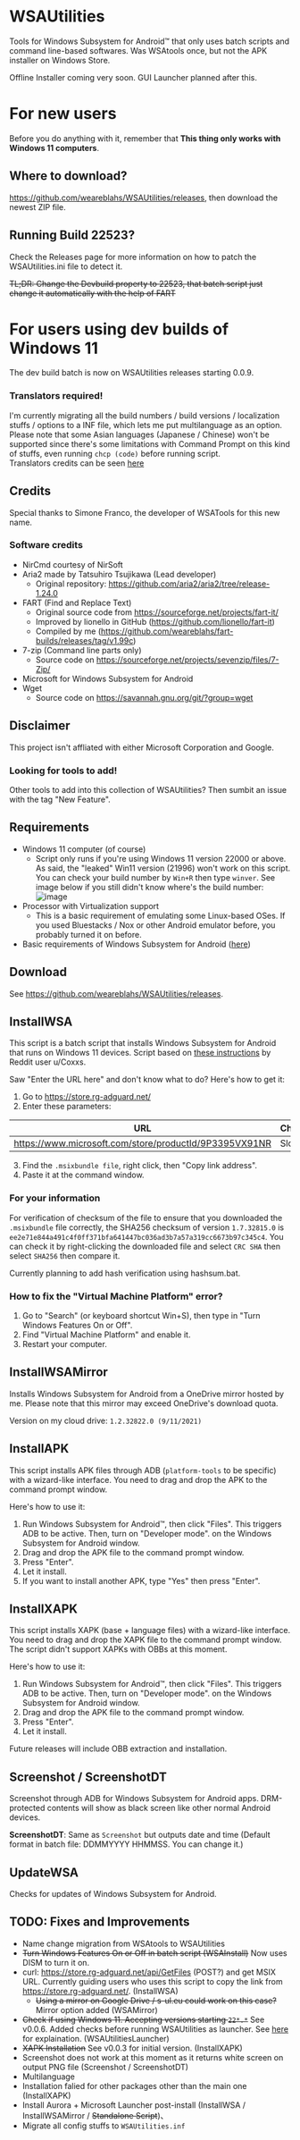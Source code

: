 # WSAUtilities
Tools for Windows Subsystem for Android™ that only uses batch scripts and command line-based softwares. Was WSAtools once, but not the APK installer on Windows Store.  
  
Offline Installer coming very soon. GUI Launcher planned after this.

# For new users
Before you do anything with it, remember that **This thing only works with Windows 11 computers**.  
## Where to download?
https://github.com/weareblahs/WSAUtilities/releases, then download the newest ZIP file.
## Running Build 22523?
Check the Releases page for more information on how to patch the WSAUtilities.ini file to detect it.  
  
~~TL;DR: Change the Devbuild property to 22523, that batch script just change it automatically with the help of FART~~

# For users using dev builds of Windows 11
The dev build batch is now on WSAUtilities releases starting 0.0.9.

### Translators required!
I'm currently migrating all the build numbers / build versions / localization stuffs / options to a INF file, which lets me put multilanguage as an option. Please note that some Asian languages (Japanese / Chinese) won't be supported since there's some limitations with Command Prompt on this kind of stuffs, even running `chcp (code)` before running script.  
Translators credits can be seen [here](https://github.com/weareblahs/WSAUtilities/blob/main/lang/LanguageCredits.md)

## Credits
Special thanks to Simone Franco, the developer of WSATools for this new name.
### Software credits
 - NirCmd courtesy of NirSoft
 - Aria2 made by Tatsuhiro Tsujikawa (Lead developer)
   - Original repository: https://github.com/aria2/aria2/tree/release-1.24.0
 - FART (Find and Replace Text)
   - Original source code from https://sourceforge.net/projects/fart-it/
   - Improved by lionello in GitHub (https://github.com/lionello/fart-it)
   - Compiled by me (https://github.com/weareblahs/fart-builds/releases/tag/v1.99c)
 - 7-zip (Command line parts only)
   - Source code on https://sourceforge.net/projects/sevenzip/files/7-Zip/
 - Microsoft for Windows Subsystem for Android
 - Wget
   - Source code on https://savannah.gnu.org/git/?group=wget

## Disclaimer
This project isn't affliated with either Microsoft Corporation and Google.

### Looking for tools to add!
Other tools to add into this collection of WSAUtilities? Then sumbit an issue with the tag "New Feature".

## Requirements
 - Windows 11 computer (of course)
   - Script only runs if you're using Windows 11 version 22000 or above. As said, the "leaked" Win11 version (21996) won't work on this script. You can check your build number by `Win+R` then type `winver`. See image below if you still didn't know where's the build number:  
   ![image](https://user-images.githubusercontent.com/37889443/139691468-683cc9d7-38fc-4532-9f4b-cd2ac5c9c73f.png)
 - Processor with Virtualization support
   - This is a basic requirement of emulating some Linux-based OSes. If you used Bluestacks / Nox or other Android emulator before, you probably turned it on before.
 - Basic requirements of Windows Subsystem for Android ([here](https://www.microsoft.com/en-us/windows/windows-11-specifications#table2))

## Download
See https://github.com/weareblahs/WSAUtilities/releases.

## InstallWSA
This script is a batch script that installs Windows Subsystem for Android that runs on Windows 11 devices. Script based on [these instructions](https://www.reddit.com/r/Windows11/comments/qc6z0w/windows_subsystem_for_android_for_dev_channel/) by Reddit user u/Coxxs.

Saw "Enter the URL here" and don't know what to do? Here's how to get it:
1. Go to https://store.rg-adguard.net/
2. Enter these parameters:

| URL                                                    | Channel |
|--------------------------------------------------------|---------|
| https://www.microsoft.com/store/productId/9P3395VX91NR | Slow    |

3. Find the `.msixbundle file`, right click, then "Copy link address".
4. Paste it at the command window.

### For your information
For verification of checksum of the file to ensure that you downloaded the `.msixbundle` file correctly, the SHA256 checksum of version `1.7.32815.0` is `ee2e71e844a491c4f0ff371bfa641447bc036ad3b7a57a319cc6673b97c345c4`. You can check it by right-clicking the downloaded file and select `CRC SHA` then select `SHA256` then compare it.  
  
Currently planning to add hash verification using hashsum.bat.

### How to fix the "Virtual Machine Platform" error?
1. Go to "Search" (or keyboard shortcut Win+S), then type in "Turn Windows Features On or Off".
2. Find "Virtual Machine Platform" and enable it.
3. Restart your computer.

## InstallWSAMirror
Installs Windows Subsystem for Android from a OneDrive mirror hosted by me. Please note that this mirror may exceed OneDrive's download quota.  
  
Version on my cloud drive: `1.2.32822.0 (9/11/2021)`

## InstallAPK
This script installs APK files through ADB (`platform-tools` to be specific) with a wizard-like interface. You need to drag and drop the APK to the command prompt window.

Here's how to use it:
1. Run Windows Subsystem for Android™, then click "Files". This triggers ADB to be active. Then, turn on "Developer mode". on the Windows Subsystem for Android window.
2. Drag and drop the APK file to the command prompt window.
3. Press "Enter".
4. Let it install.
5. If you want to install another APK, type "Yes" then press "Enter".

## InstallXAPK
This script installs XAPK (base + language files) with a wizard-like interface. You need to drag and drop the XAPK file to the command prompt window. The script didn't support XAPKs with OBBs at this moment.

Here's how to use it:
1. Run Windows Subsystem for Android™, then click "Files". This triggers ADB to be active. Then, turn on "Developer mode". on the Windows Subsystem for Android window.
2. Drag and drop the APK file to the command prompt window.
3. Press "Enter".
4. Let it install.

Future releases will include OBB extraction and installation.

## Screenshot / ScreenshotDT
Screenshot through ADB for Windows Subsystem for Android apps. DRM-protected contents will show as black screen like other normal Android devices.

**ScreenshotDT**: Same as `Screenshot` but outputs date and time (Default format in batch file: DDMMYYYY HHMMSS. You can change it.)

## UpdateWSA
Checks for updates of Windows Subsystem for Android.

## TODO: Fixes and Improvements
 - Name change migration from WSAtools to WSAUtilities
 - ~~Turn Windows Features On or Off in batch script (WSAInstall)~~ Now uses DISM to turn it on.
 - curl: https://store.rg-adguard.net/api/GetFiles (POST?) and get MSIX URL. Currently guiding users who uses this script to copy the link from https://store.rg-adguard.net/. (InstallWSA)
   - ~~Using a mirror on Google Drive / s-ul.eu could work on this case?~~ Mirror option added (WSAMirror)
 - ~~Check if using Windows 11. Accepting versions starting `22*.*`~~ See v0.0.6. Added checks before running WSAUtilities as launcher. See [here](https://dev.to/weareblahs/i-found-it-the-most-complex-way-to-check-operating-system-build-number-before-running-an-batch-script-1cmc) for explaination. (WSAUtilitiesLauncher)
 - ~~XAPK Installation~~ See v0.0.3 for initial version. (InstallXAPK)
 - Screenshot does not work at this moment as it returns white screen on output PNG file (Screenshot / ScreenshotDT)
 - Multilanguage
 - Installation falied for other packages other than the main one (InstallXAPK)
 - Install Aurora + Microsoft Launcher post-install (InstallWSA / InstallWSAMirror / ~~Standalone Script~~)、
 - Migrate all config stuffs to `WSAUtilities.inf`
